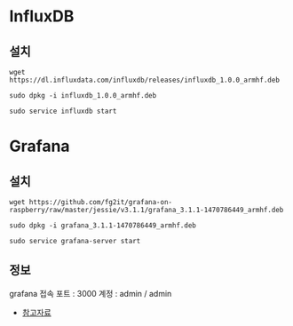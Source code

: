 # InfluxDB

## 설치

```
wget https://dl.influxdata.com/influxdb/releases/influxdb_1.0.0_armhf.deb

sudo dpkg -i influxdb_1.0.0_armhf.deb

sudo service influxdb start
```

# Grafana

## 설치

```
wget https://github.com/fg2it/grafana-on-raspberry/raw/master/jessie/v3.1.1/grafana_3.1.1-1470786449_armhf.deb

sudo dpkg -i grafana_3.1.1-1470786449_armhf.deb

sudo service grafana-server start
```

## 정보

grafana 접속 포트 : 3000
계정 : admin / admin

* [참고자료]()
